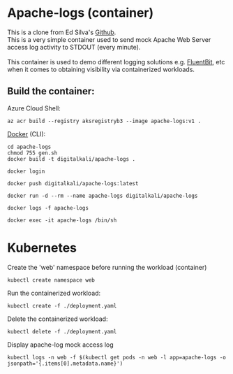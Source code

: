 # Apache-logs (container)
This is a clone from Ed Silva's [Github](https://github.com/edsiper/apache-logs).  <br />
This is a very simple container used to send mock Apache Web Server access log activity to STDOUT (every minute). <br />  
This container is used to demo different logging solutions e.g. [FluentBit](https://fluentbit.io/), etc when it comes to obtaining visibility via containerized workloads. <br />

## Build the container:
Azure Cloud Shell: 
```console
az acr build --registry aksregistryb3 --image apache-logs:v1 .
```
[Docker](https://www.docker.com/) (CLI): 
```console
cd apache-logs
chmod 755 gen.sh
docker build -t digitalkali/apache-logs .
```
```console
docker login
```
```console
docker push digitalkali/apache-logs:latest
```
```console
docker run -d --rm --name apache-logs digitalkali/apache-logs
```
```console
docker logs -f apache-logs
```
```console
docker exec -it apache-logs /bin/sh
```

# Kubernetes
Create the 'web' namespace before running the workload (container) <br />
```console
kubectl create namespace web
```

Run the containerized workload: <br />
```console
kubectl create -f ./deployment.yaml
```

Delete the containerized workload: <br />
```console
kubectl delete -f ./deployment.yaml
```

Display apache-log mock access log <br />
```console
kubectl logs -n web -f $(kubectl get pods -n web -l app=apache-logs -o jsonpath='{.items[0].metadata.name}')
```
